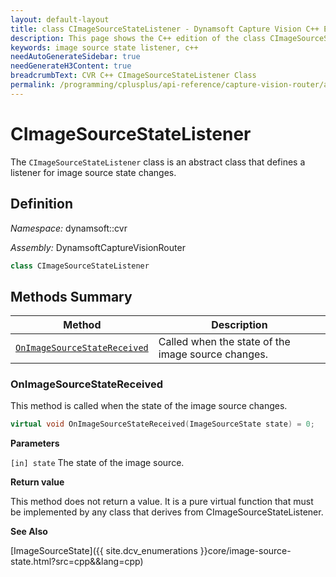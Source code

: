 ```yaml
---
layout: default-layout
title: class CImageSourceStateListener - Dynamsoft Capture Vision C++ Edition API Reference
description: This page shows the C++ edition of the class CImageSourceStateListener in Dynamsoft Capture Vision Router Module.
keywords: image source state listener, c++
needAutoGenerateSidebar: true
needGenerateH3Content: true
breadcrumbText: CVR C++ CImageSourceStateListener Class
permalink: /programming/cplusplus/api-reference/capture-vision-router/auxiliary-classes/image-source-state-listener.html
---
```


# CImageSourceStateListener

The `CImageSourceStateListener` class is an abstract class that defines a listener for image source state changes.

## Definition

*Namespace:* dynamsoft::cvr

*Assembly:* DynamsoftCaptureVisionRouter

```cpp
class CImageSourceStateListener 
```

## Methods Summary

| Method                                                    | Description                                        |
| --------------------------------------------------------- | -------------------------------------------------- |
| [`OnImageSourceStateReceived`](#onimagesourcestatereceived) | Called when the state of the image source changes. |

### OnImageSourceStateReceived

This method is called when the state of the image source changes.

```cpp
virtual void OnImageSourceStateReceived(ImageSourceState state) = 0;
```

**Parameters**

`[in] state` The state of the image source.

**Return value**

This method does not return a value. It is a pure virtual function that must be implemented by any class that derives from CImageSourceStateListener.

**See Also**

[ImageSourceState]({{ site.dcv_enumerations }}core/image-source-state.html?src=cpp&&lang=cpp)
